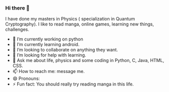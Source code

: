### Hi there 👋


I have done my masters in Physics ( specialization in Quantum Cryptography). I like to read manga, online games, learning new things, challenges.

- 🔭 I’m currently working on python
- 🌱 I’m currently learning android.
- 👯 I’m looking to collaborate on anything they want.
- 🤔 I’m looking for help with learning.
- 💬 Ask me about life, physics and some coding in Python, C, Java, HTML, CSS.
- 📫 How to reach me: message me.
- 😄 Pronouns: 
- ⚡ Fun fact: You should really try reading manga in this life.
